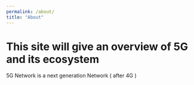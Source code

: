 ```yaml
---
permalink: /about/
title: "About"
---
```


# This site will give an overview of 5G and its ecosystem

5G Network is a next generation Network ( after 4G )
